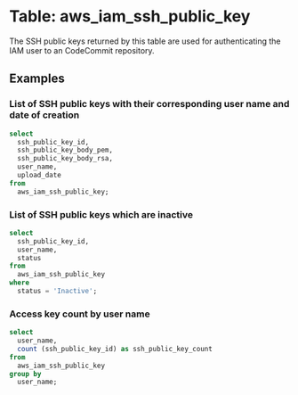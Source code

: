 # Table: aws_iam_ssh_public_key

The SSH public keys returned by this table are used for authenticating the IAM user to an CodeCommit repository.

## Examples

### List of SSH public keys with their corresponding user name and date of creation

```sql
select
  ssh_public_key_id,
  ssh_public_key_body_pem,
  ssh_public_key_body_rsa,
  user_name,
  upload_date
from
  aws_iam_ssh_public_key;
```


### List of SSH public keys which are inactive

```sql
select
  ssh_public_key_id,
  user_name,
  status
from
  aws_iam_ssh_public_key
where
  status = 'Inactive';
```


### Access key count by user name

```sql
select
  user_name,
  count (ssh_public_key_id) as ssh_public_key_count
from
  aws_iam_ssh_public_key
group by
  user_name;
```
